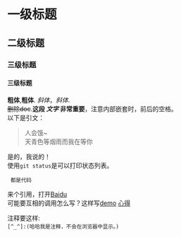 # 一级标题
## 二级标题
### 三级标题
#### 三级标题
**粗体**,__粗体__.
*斜体*，_斜体_.  
~~删除doc~~.**这段 _文字_ 非常重要**，注意内部嵌套时，前后的空格。  
以下是引文：
>人会饿~  
>天青色等烟雨而我在等你

是的，我说的！  
使用`git status`是可以打印状态列表。

``` 都是代码``` 

来个引用，打开[Baidu](https://www.baidu.com)  
可能要互相的调用怎么写？这样写[demo](tf.md) [心得](python_learn_fishc.txt)

[^_^]:(哈哈我是注释，不会在浏览器中显示。)(./GoPro/使用.md)

注释要这样:  
```[^_^]:(哈哈我是注释，不会在浏览器中显示。)```
